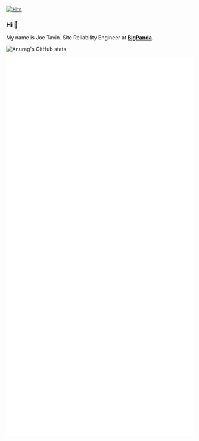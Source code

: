 [![Hits](https://hits.seeyoufarm.com/api/count/incr/badge.svg?url=https%3A%2F%2Fgithub.com%2FJ00MZ&count_bg=%2379C83D&title_bg=%23555555&icon=gnubash.svg&icon_color=%23E7E7E7&title=visitors&edge_flat=false)](https://hits.seeyoufarm.com)
### Hi 👋

My name is Joe Tavin.  Site Reliability Engineer at [**BigPanda**](https://www.bigpanda.io/).

![Anurag's GitHub stats](https://github-readme-stats.vercel.app/api?username=J00MZ&show_icons=true&count_private=true&theme=aura&hide=contribs)

![Metrics](https://raw.githubusercontent.com/J00MZ/J00MZ/main/gh-metrics.svg)
